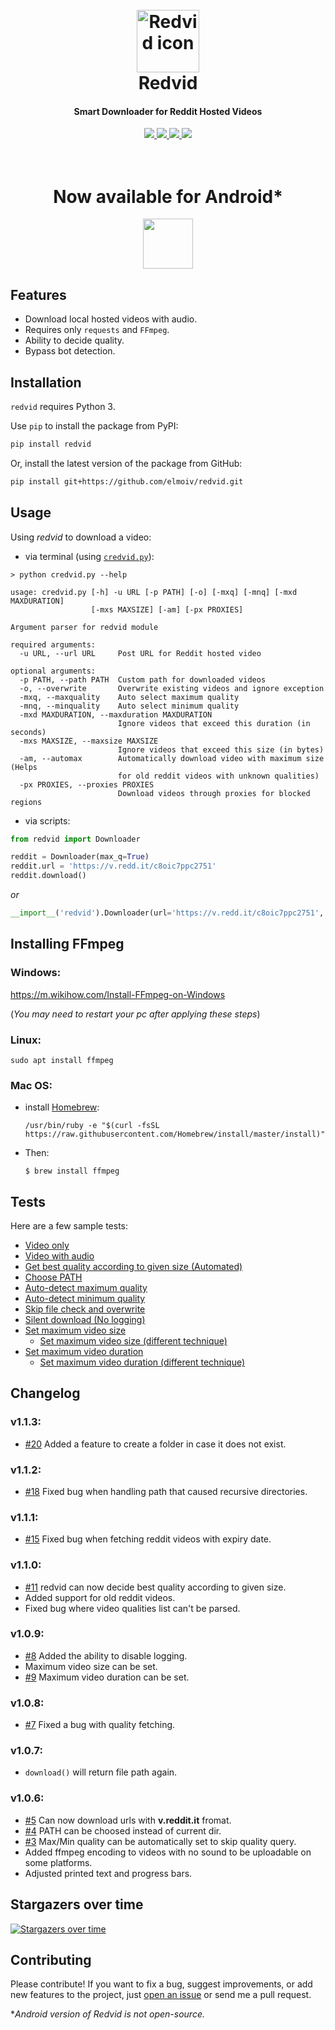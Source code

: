 <h1 align="center">
  <br>
  <a href="https://github.com/elmoiv/redvid"><img src="https://github.com/elmoiv/redvid/blob/master/assets/favicon.png?raw=true" alt="Redvid icon" width="100px"></a>
  <br>
  Redvid
  <br>
</h1>
<h4 align="center">Smart Downloader for Reddit Hosted Videos</h4>

<p align=center>
  <a target="_blank" href="https://travis-ci.org/elmoiv/redvid" title="Build Status">
    <img src="https://api.travis-ci.org/elmoiv/redvid.svg?branch=master">
  </a>
  <a target="_blank" href="https://pypi.org/project/redvid/" title="Python Version">
    <img src="https://img.shields.io/badge/python-3.x-brightgreen.svg">
  </a>
  <a target="_blank" href="https://github.com/elmoiv/redvid/releases" title="Current Version">
    <img src="https://img.shields.io/github/v/release/elmoiv/redvid.svg">
  </a>
  <a target="_blank" href="LICENSE" title="License: MIT">
    <img src="https://img.shields.io/github/license/elmoiv/redvid">
  </a>
</p>

<h1 align="center">
  <br>
  Now available for Android*
  <br>
</h1>
<p align="center"><a href="https://play.google.com/store/apps/details?id=com.elmoiv.redvid"><img height="80px" src="https://upload.wikimedia.org/wikipedia/commons/thumb/7/78/Google_Play_Store_badge_EN.svg/1200px-Google_Play_Store_badge_EN.svg.png"></a></p>

## Features
* Download local hosted videos with audio.
* Requires only `requests` and `FFmpeg`.
* Ability to decide quality.
* Bypass bot detection.

## Installation
`redvid` requires Python 3.

Use `pip` to install the package from PyPI:

```bash
pip install redvid
```

Or, install the latest version of the package from GitHub:

```bash
pip install git+https://github.com/elmoiv/redvid.git
```

## Usage
Using *redvid* to download a video:
  - via terminal (using [`credvid.py`](https://github.com/elmoiv/redvid/blob/master/credvid.py)):
```console
> python credvid.py --help

usage: credvid.py [-h] -u URL [-p PATH] [-o] [-mxq] [-mnq] [-mxd MAXDURATION]
                  [-mxs MAXSIZE] [-am] [-px PROXIES]

Argument parser for redvid module

required arguments:
  -u URL, --url URL     Post URL for Reddit hosted video

optional arguments:
  -p PATH, --path PATH  Custom path for downloaded videos
  -o, --overwrite       Overwrite existing videos and ignore exception
  -mxq, --maxquality    Auto select maximum quality
  -mnq, --minquality    Auto select minimum quality
  -mxd MAXDURATION, --maxduration MAXDURATION
                        Ignore videos that exceed this duration (in seconds)
  -mxs MAXSIZE, --maxsize MAXSIZE
                        Ignore videos that exceed this size (in bytes)
  -am, --automax        Automatically download video with maximum size (Helps
                        for old reddit videos with unknown qualities)
  -px PROXIES, --proxies PROXIES
                        Download videos through proxies for blocked regions
```
  - via scripts:

```python
from redvid import Downloader

reddit = Downloader(max_q=True)
reddit.url = 'https://v.redd.it/c8oic7ppc2751'
reddit.download()
```
*or*
```python
__import__('redvid').Downloader(url='https://v.redd.it/c8oic7ppc2751', max_q=True).download()
```

## Installing FFmpeg
### Windows: 

https://m.wikihow.com/Install-FFmpeg-on-Windows

(*You may need to restart your pc after applying these steps*)

### Linux: 

`sudo apt install ffmpeg`

### Mac OS:

* install [Homebrew](https://brew.sh/):

  `/usr/bin/ruby -e "$(curl -fsSL https://raw.githubusercontent.com/Homebrew/install/master/install)"`
  
* Then:

  `$ brew install ffmpeg`

## Tests
Here are a few sample tests:

  * [Video only](https://github.com/elmoiv/redvid/tree/master/tests/test1.py)
  * [Video with audio](https://github.com/elmoiv/redvid/tree/master/tests/test2.py)
  * [Get best quality according to given size (Automated)](https://github.com/elmoiv/redvid/tree/master/tests/test12.py)
  * [Choose PATH](https://github.com/elmoiv/redvid/tree/master/tests/test3.py)
  * [Auto-detect maximum quality](https://github.com/elmoiv/redvid/tree/master/tests/test4.py)
  * [Auto-detect minimum quality](https://github.com/elmoiv/redvid/tree/master/tests/test5.py)
  * [Skip file check and overwrite](https://github.com/elmoiv/redvid/tree/master/tests/test6.py)
  * [Silent download (No logging)](https://github.com/elmoiv/redvid/tree/master/tests/test7.py)
  * [Set maximum video size](https://github.com/elmoiv/redvid/tree/master/tests/test8.py)
    * [Set maximum video size (different technique)](https://github.com/elmoiv/redvid/tree/master/tests/test9.py)
  * [Set maximum video duration](https://github.com/elmoiv/redvid/tree/master/tests/test10.py)
    * [Set maximum video duration (different technique)](https://github.com/elmoiv/redvid/tree/master/tests/test11.py)
 
## Changelog
### v1.1.3:
  * [#20](https://github.com/elmoiv/redvid/issues/20) Added a feature to create a folder in case it does not exist.
### v1.1.2:
  * [#18](https://github.com/elmoiv/redvid/issues/18) Fixed bug when handling path that caused recursive directories.
### v1.1.1:
  * [#15](https://github.com/elmoiv/redvid/issues/15) Fixed bug when fetching reddit videos with expiry date.
### v1.1.0:
  * [#11](https://github.com/elmoiv/redvid/issues/11) redvid can now decide best quality according to given size.
  * Added support for old reddit videos.
  * Fixed bug where video qualities list can't be parsed.
### v1.0.9:
  * [#8](https://github.com/elmoiv/redvid/issues/8) Added the ability to disable logging.
  * Maximum video size can be set.
  * [#9](https://github.com/elmoiv/redvid/issues/9) Maximum video duration can be set.
### v1.0.8:
  * [#7](https://github.com/elmoiv/redvid/issues/7) Fixed a bug with quality fetching.
### v1.0.7:
  * `download()` will return file path again.
### v1.0.6:
  * [#5](https://github.com/elmoiv/redvid/issues/5) Can now download urls with **v.reddit.it** fromat.
  * [#4](https://github.com/elmoiv/redvid/issues/4) PATH can be choosed instead of current dir.
  * [#3](https://github.com/elmoiv/redvid/issues/3) Max/Min quality can be automatically set to skip quality query.
  * Added ffmpeg encoding to videos with no sound to be uploadable on some platforms.
  * Adjusted printed text and progress bars.

## Stargazers over time
[![Stargazers over time](https://starchart.cc/elmoiv/redvid.svg)](https://starchart.cc/elmoiv/redvid)

## Contributing
Please contribute! If you want to fix a bug, suggest improvements, or add new features to the project, just [open an issue](https://github.com/elmoiv/redvid/issues) or send me a pull request.

**Android version of Redvid is not open-source.*

